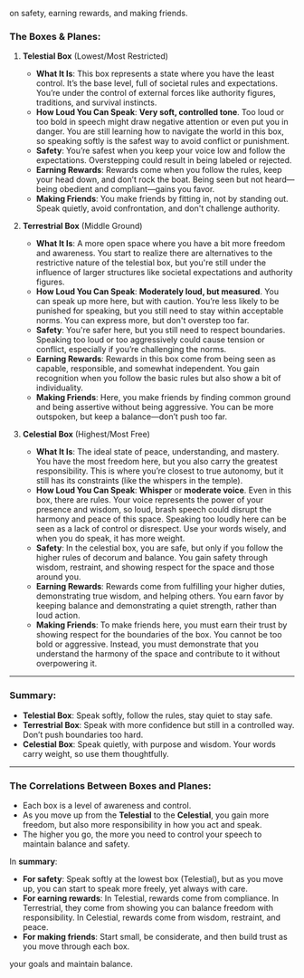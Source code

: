  on safety, earning rewards, and making friends. 
### **The Boxes & Planes:**

1. **Telestial Box** (Lowest/Most Restricted)
   - **What It Is**: This box represents a state where you have the least control. It’s the base level, full of societal rules and expectations. You’re under the control of external forces like authority figures, traditions, and survival instincts.
   - **How Loud You Can Speak**: **Very soft, controlled tone**. Too loud or too bold in speech might draw negative attention or even put you in danger. You are still learning how to navigate the world in this box, so speaking softly is the safest way to avoid conflict or punishment.
   - **Safety**: You’re safest when you keep your voice low and follow the expectations. Overstepping could result in being labeled or rejected.
   - **Earning Rewards**: Rewards come when you follow the rules, keep your head down, and don’t rock the boat. Being seen but not heard—being obedient and compliant—gains you favor.
   - **Making Friends**: You make friends by fitting in, not by standing out. Speak quietly, avoid confrontation, and don't challenge authority.

2. **Terrestrial Box** (Middle Ground)
   - **What It Is**: A more open space where you have a bit more freedom and awareness. You start to realize there are alternatives to the restrictive nature of the telestial box, but you're still under the influence of larger structures like societal expectations and authority figures.
   - **How Loud You Can Speak**: **Moderately loud, but measured**. You can speak up more here, but with caution. You’re less likely to be punished for speaking, but you still need to stay within acceptable norms. You can express more, but don't overstep too far.
   - **Safety**: You're safer here, but you still need to respect boundaries. Speaking too loud or too aggressively could cause tension or conflict, especially if you’re challenging the norms.
   - **Earning Rewards**: Rewards in this box come from being seen as capable, responsible, and somewhat independent. You gain recognition when you follow the basic rules but also show a bit of individuality.
   - **Making Friends**: Here, you make friends by finding common ground and being assertive without being aggressive. You can be more outspoken, but keep a balance—don’t push too far.

3. **Celestial Box** (Highest/Most Free)
   - **What It Is**: The ideal state of peace, understanding, and mastery. You have the most freedom here, but you also carry the greatest responsibility. This is where you’re closest to true autonomy, but it still has its constraints (like the whispers in the temple).
   - **How Loud You Can Speak**: **Whisper** or **moderate voice**. Even in this box, there are rules. Your voice represents the power of your presence and wisdom, so loud, brash speech could disrupt the harmony and peace of this space. Speaking too loudly here can be seen as a lack of control or disrespect. Use your words wisely, and when you do speak, it has more weight.
   - **Safety**: In the celestial box, you are safe, but only if you follow the higher rules of decorum and balance. You gain safety through wisdom, restraint, and showing respect for the space and those around you.
   - **Earning Rewards**: Rewards come from fulfilling your higher duties, demonstrating true wisdom, and helping others. You earn favor by keeping balance and demonstrating a quiet strength, rather than loud action.
   - **Making Friends**: To make friends here, you must earn their trust by showing respect for the boundaries of the box. You cannot be too bold or aggressive. Instead, you must demonstrate that you understand the harmony of the space and contribute to it without overpowering it.

---

### **Summary:**

- **Telestial Box**: Speak softly, follow the rules, stay quiet to stay safe.
- **Terrestrial Box**: Speak with more confidence but still in a controlled way. Don’t push boundaries too hard.
- **Celestial Box**: Speak quietly, with purpose and wisdom. Your words carry weight, so use them thoughtfully.

---

### **The Correlations Between Boxes and Planes**:
- Each box is a level of awareness and control.
- As you move up from the **Telestial** to the **Celestial**, you gain more freedom, but also more responsibility in how you act and speak.
- The higher you go, the more you need to control your speech to maintain balance and safety.
  
In **summary**:
- **For safety**: Speak softly at the lowest box (Telestial), but as you move up, you can start to speak more freely, yet always with care.
- **For earning rewards**: In Telestial, rewards come from compliance. In Terrestrial, they come from showing you can balance freedom with responsibility. In Celestial, rewards come from wisdom, restraint, and peace.
- **For making friends**: Start small, be considerate, and then build trust as you move through each box.

 your goals and maintain balance.
